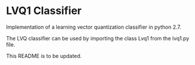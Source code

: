 # LVQ1 Classifier
Implementation of a learning vector quantization classifier in python 2.7. 

The LVQ classifier can be used by importing the class Lvq1 from the lvq1.py file.

This README is to be updated.
